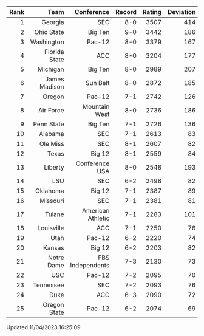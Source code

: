 | Rank  | Team                 | Conference           | Record   | Rating | Deviation |
| ---:  | ---:                 | ---:                 | ---:     | ---:   | ---:      |
| 1     | Georgia              | SEC                  | 8-0      | 3507   | 414       |
| 2     | Ohio State           | Big Ten              | 9-0      | 3442   | 186       |
| 3     | Washington           | Pac-12               | 8-0      | 3379   | 167       |
| 4     | Florida State        | ACC                  | 8-0      | 3204   | 177       |
| 5     | Michigan             | Big Ten              | 8-0      | 2989   | 207       |
| 6     | James Madison        | Sun Belt             | 8-0      | 2872   | 185       |
| 7     | Oregon               | Pac-12               | 7-1      | 2742   | 126       |
| 8     | Air Force            | Mountain West        | 8-0      | 2736   | 186       |
| 9     | Penn State           | Big Ten              | 7-1      | 2726   | 136       |
| 10    | Alabama              | SEC                  | 7-1      | 2613   | 83        |
| 11    | Ole Miss             | SEC                  | 8-1      | 2607   | 82        |
| 12    | Texas                | Big 12               | 8-1      | 2559   | 84        |
| 13    | Liberty              | Conference USA       | 8-0      | 2548   | 193       |
| 14    | LSU                  | SEC                  | 6-2      | 2498   | 82        |
| 15    | Oklahoma             | Big 12               | 7-1      | 2387   | 89        |
| 16    | Missouri             | SEC                  | 7-1      | 2381   | 81        |
| 17    | Tulane               | American Athletic    | 7-1      | 2283   | 101       |
| 18    | Louisville           | ACC                  | 7-1      | 2250   | 76        |
| 19    | Utah                 | Pac-12               | 6-2      | 2220   | 74        |
| 20    | Kansas               | Big 12               | 6-2      | 2203   | 82        |
| 21    | Notre Dame           | FBS Independents     | 7-3      | 2130   | 73        |
| 22    | USC                  | Pac-12               | 7-2      | 2095   | 70        |
| 23    | Tennessee            | SEC                  | 7-2      | 2093   | 76        |
| 24    | Duke                 | ACC                  | 6-3      | 2090   | 72        |
| 25    | Oregon State         | Pac-12               | 6-2      | 2074   | 69        |

Updated 11/04/2023 16:25:09
